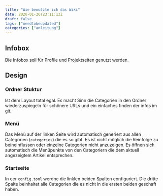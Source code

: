 ```yaml
---
title: "Wie benutzte ich das Wiki"
date: 2020-01-26T23:11:13Z
draft: false
tags: ["needtobeupdated"]
categories: ["anleitung"]
---
```


## Infobox
Die Infobox soll für Profile und Projektseiten genutzt werden.

## Design 

### Ordner Stuktur
Ist dem Layout total egal. Es macht Sinn die Categorien in den Ordner wiederzuspiegeln für schönere URLs und ein einfaches finden der infos im git.

### Menü
Das Menü auf der linken Seite wird automatisch generiert aus allen Categorien (`categories`) die es so gibt. Es ist nicht möglich die Reinfolge zu beineinflussen oder einzelne Categorien nicht anzuzeigen. Es öffnen sich automatisch die Menüpunkte von den Categoriern die dem aktuell angezeigtem Artikel entsprechen.

### Startseite

In cer `config.toml` werdne die linklen beiden Spalten configuriert. Die dritte Spalte beinhaltet alle Categorien die es nicht in die ersten beiden geschaft haben.

